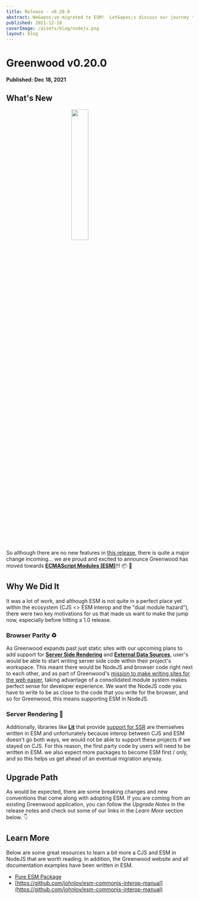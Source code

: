 ```yaml
---
title: Release - v0.20.0
abstract: We&apos;ve migrated to ESM!  Let&apos;s discuss our journey there.
published: 2021-12-18
coverImage: /assets/blog/nodejs.png
layout: blog
---
```


# Greenwood v0.20.0

**Published: Dec 18, 2021**

## What's New

<img src="/assets/blog/nodejs.png" style="display: block; width: 30%; margin: 0 auto;"/>

So although there are no new features in [this release](https://github.com/ProjectEvergreen/greenwood/releases/tag/v0.20.0), there is quite a major change incoming... we are proud and excited to announce Greenwood has moved towards [**ECMAScript Modules (ESM)**](https://nodejs.org/api/esm.html)!!! 📦 🥳

## Why We Did It

It was a lot of work, and although ESM is not quite in a perfect place yet within the ecosystem (CJS <> ESM interop and the "dual module hazard"), there were two key motivations for us that made us want to make the jump now, especially before hitting a 1.0 release.

### Browser Parity ♻️

As Greenwood expands past just static sites with our upcoming plans to add support for [**Server Side Rendering**](https://github.com/ProjectEvergreen/greenwood/issues/708) and [**External Data Sources**](https://github.com/ProjectEvergreen/greenwood/issues/21), user's would be able to start writing server side code within their project's workspace. This meant there would be NodeJS and browser code right next to each other, and as part of Greenwood's [mission to make writing sites for the web easier](/about/), taking advantage of a consolidated module system makes perfect sense for developer experience. We want the NodeJS code you have to write to be as close to the code that you write for the browser, and so for Greenwood, this means supporting ESM in NodeJS.

### Server Rendering 🚀

Additionally, libraries like [**Lit**](https://lit.dev/) that provide [support for SSR](https://github.com/lit/lit/tree/main/packages/labs/ssr) are themselves written in ESM and unfortunately because interop between CJS and ESM doesn't go both ways, we would not be able to support these projects if we stayed on CJS. For this reason, the first party code by users will need to be written in ESM. we also expect more packages to become ESM first / only, and so this helps us get ahead of an eventual migration anyway.

## Upgrade Path

As would be expected, there are some breaking changes and new conventions that come along with adopting ESM. If you are coming from an existing Greenwood application, you can follow the _Upgrade Notes_ in the release notes and check out some of our links in the _Learn More_ section below. 👇

## Learn More

Below are some great resources to learn a bit more a CJS and ESM in NodeJS that are worth reading. In addition, the Greenwood website and all documentation examples have been written in ESM.

- [Pure ESM Package](https://gist.github.com/sindresorhus/a39789f98801d908bbc7ff3ecc99d99c)
- [https://github.com/johnloy/esm-commonjs-interop-manual](https://github.com/johnloy/esm-commonjs-interop-manual)
